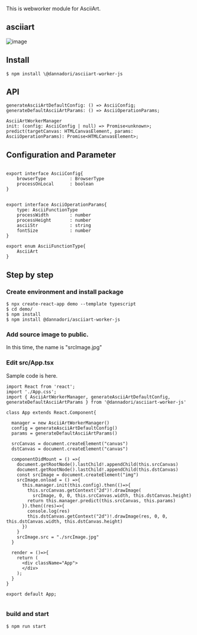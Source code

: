 This is webworker module for AsciiArt.

## asciiart

![image](https://user-images.githubusercontent.com/48346627/95987874-fc745b80-0e62-11eb-95ac-43b3d998d50f.png)

## Install

```
$ npm install \@dannadori/asciiart-worker-js
```

## API

```
generateAsciiArtDefaultConfig: () => AsciiConfig;
generateDefaultAsciiArtParams: () => AsciiOperationParams;

AsciiArtWorkerManager
init: (config: AsciiConfig | null) => Promise<unknown>;
predict(targetCanvas: HTMLCanvasElement, params: AsciiOperationParams): Promise<HTMLCanvasElement>;
```

## Configuration and Parameter

```

export interface AsciiConfig{
    browserType         : BrowserType
    processOnLocal      : boolean
}


export interface AsciiOperationParams{
    type: AsciiFunctionType
    processWidth        : number
    processHeight       : number
    asciiStr            : string
    fontSize            : number
}

export enum AsciiFunctionType{
    AsciiArt
}

```

## Step by step

### Create environment and install package

```
$ npx create-react-app demo --template typescript
$ cd demo/
$ npm install
$ npm install @dannadori/asciiart-worker-js
```

### Add source image to public.

In this time, the name is "srcImage.jpg"

### Edit src/App.tsx

Sample code is here.

```
import React from 'react';
import './App.css';
import { AsciiArtWorkerManager, generateAsciiArtDefaultConfig, generateDefaultAsciiArtParams } from '@dannadori/asciiart-worker-js'

class App extends React.Component{

  manager = new AsciiArtWorkerManager()
  config = generateAsciiArtDefaultConfig()
  params = generateDefaultAsciiArtParams()

  srcCanvas = document.createElement("canvas")
  dstCanvas = document.createElement("canvas")

  componentDidMount = () =>{
    document.getRootNode().lastChild!.appendChild(this.srcCanvas)
    document.getRootNode().lastChild!.appendChild(this.dstCanvas)
    const srcImage = document.createElement("img")
    srcImage.onload = () =>{
      this.manager.init(this.config).then(()=>{
        this.srcCanvas.getContext("2d")!.drawImage(
          srcImage, 0, 0, this.srcCanvas.width, this.dstCanvas.height)
        return this.manager.predict(this.srcCanvas, this.params)
      }).then((res)=>{
        console.log(res)
        this.dstCanvas.getContext("2d")!.drawImage(res, 0, 0, this.dstCanvas.width, this.dstCanvas.height)
      })
    }
    srcImage.src = "./srcImage.jpg"
  }

  render = ()=>{
    return (
      <div className="App">
      </div>
    );
  }
}

export default App;


```

### build and start

```
$ npm run start
```
